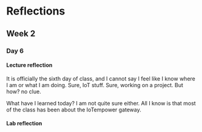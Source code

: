 # Reflections

## Week 2

### Day 6

#### Lecture reflection
It is officially the sixth day of class, and I cannot say I feel like I know where I am or what I am doing. 
Sure, IoT stuff. Sure, working on a project. But how? no clue.

What have I learned today? I am not quite sure either. 
All I know is that most of the class has been about the IoTempower gateway.


#### Lab reflection
